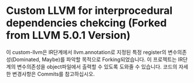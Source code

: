 # Custom LLVM for interprocedural dependencies chekcing (Forked from LLVM 5.0.1 Version)

이 custom-llvm은 IR단계에서 llvm.annotation로 지정된 특정 register의 변수의존성(Dominated, Maybe)를 파악할 목적으로 Forking되었습니다. 이 프로젝트는 IR단계의 변수의존성을 object파일에서 출력할 수 있도록 도와줄 수 있습니다. 코드의 자세한 변경사항은 Commits를 참고하십시오.
